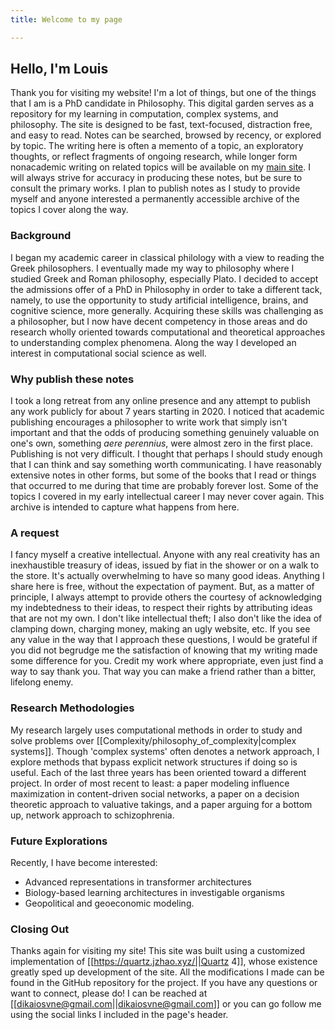 ```yaml
---
title: Welcome to my page

---
```


## Hello, I'm Louis

Thank you for visiting my website! I'm a lot of things, but one of the things that I am is a PhD candidate in Philosophy. This digital garden serves as a repository for my learning in computation, complex systems, and philosophy. The site is designed to be fast, text-focused, distraction free, and easy to read. Notes can be searched, browsed by recency, or explored by topic. The writing here is often a memento of a topic, an exploratory thoughts, or reflect fragments of ongoing research, while longer form nonacademic writing on related topics will be available on my [main site](https://louissantoro.com). I will always strive for accuracy in producing these notes, but be sure to consult the primary works. I plan to publish notes as I study to provide myself and anyone interested a permanently accessible archive of the topics I cover along the way.

### Background

I began my academic career in classical philology with a view to reading the Greek philosophers. I eventually made my way to philosophy where I studied Greek and Roman philosophy, especially Plato. I decided to accept the admissions offer of a PhD in Philosophy in order to take a different tack, namely, to use the opportunity to study artificial intelligence, brains, and cognitive science, more generally. Acquiring these skills was challenging as a philosopher, but I now have decent competency in those areas and do research wholly oriented towards computational and theoretical approaches to understanding complex phenomena. Along the way I developed an interest in computational social science as well.

### Why publish these notes

I took a long retreat from any online presence and any attempt to publish any work publicly for about 7 years starting in 2020. I noticed that academic publishing encourages a philosopher to write work that simply isn't important and that the odds of producing something genuinely valuable on one's own, something *aere perennius*, were almost zero in the first place. Publishing is not very difficult. I thought that perhaps I should study enough that I can think and say something worth communicating. I have reasonably extensive notes in other forms, but some of the books that I read or things that occurred to me during that time are probably forever lost. Some of the topics I covered in my early intellectual career I may never cover again. This archive is intended to capture what happens from here.

### A request

I fancy myself a creative intellectual. Anyone with any real creativity has an inexhaustible treasury of ideas, issued by fiat in the shower or on a walk to the store. It's actually overwhelming to have so many good ideas. Anything I share here is free, without the expectation of payment. But, as a matter of principle, I always attempt to provide others the courtesy of acknowledging my indebtedness to their ideas, to respect their rights by attributing ideas that are not my own. I don't like intellectual theft; I also don't like the idea of clamping down, charging money, making an ugly website, etc. If you see any value in the way that I approach these questions, I would be grateful if you did not begrudge me the satisfaction of knowing that my writing made some difference for you. Credit my work where appropriate, even just find a way to say thank you. That way you can make a friend rather than a bitter, lifelong enemy.

### Research Methodologies

My research largely uses computational methods in order to study and solve problems over [[Complexity/philosophy_of_complexity|complex systems]]. Though 'complex systems' often denotes a network approach, I explore methods that bypass explicit network structures if doing so is useful. Each of the last three years has been oriented toward a different project. In order of most recent to least: a paper modeling influence maximization in content-driven social networks, a paper on a decision theoretic approach to valuative takings, and a paper arguing for a bottom up, network approach to schizophrenia.

### Future Explorations

Recently, I have become interested:

- Advanced representations in transformer architectures
- Biology-based learning architectures in investigable organisms
- Geopolitical and geoeconomic modeling.

### Closing Out

Thanks again for visiting my site! This site was built using a customized implementation of [[https://quartz.jzhao.xyz/||Quartz 4]], whose existence greatly sped up development of the site. All the modifications I made can be found in the GitHub repository for the project. If you have any questions or want to connect, please do! I can be reached at [[dikaiosvne@gmail.com||dikaiosvne@gmail.com]] or you can go follow me using the social links I included in the page's header.